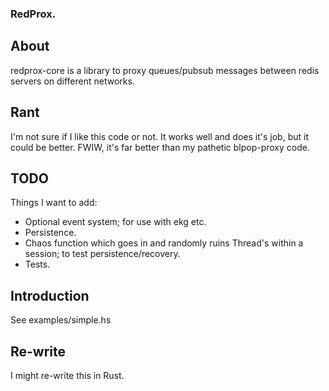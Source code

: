 ### RedProx.

About
-----------

redprox-core is a library to proxy queues/pubsub messages between redis servers on different networks.


Rant
-----------

I'm not sure if I like this code or not. It works well and does it's job, but it could be better. FWIW, it's far better than my pathetic blpop-proxy code.


TODO
------------

Things I want to add:
- Optional event system; for use with ekg etc.
- Persistence.
- Chaos function which goes in and randomly ruins Thread's within a session; to test persistence/recovery.
- Tests.


Introduction
------------

See examples/simple.hs


Re-write
------------

I might re-write this in Rust.
